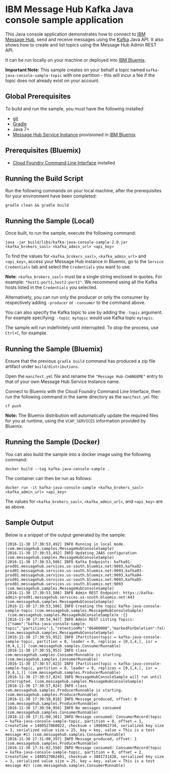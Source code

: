 # IBM Message Hub Kafka Java console sample application
This Java console application demonstrates how to connect to [IBM Message Hub](https://console.ng.bluemix.net/docs/services/MessageHub/index.html), send and receive messages using the [Kafka](https://kafka.apache.org) Java API. It also shows how to create and list topics using the Message Hub Admin REST API.

It can be run locally on your machine or deployed into [IBM Bluemix](https://console.ng.bluemix.net/).

__Important Note__: This sample creates on your behalf a topic named `kafka-java-console-sample-topic` with one partition - this will incur a fee if the topic does not already exist on your account.

## Global Prerequisites
To build and run the sample, you must have the following installed:
* [git](https://git-scm.com/)
* [Gradle](https://gradle.org/)
* Java 7+
* [Message Hub Service Instance](https://console.ng.bluemix.net/catalog/services/message-hub/) provisioned in [IBM Bluemix](https://console.ng.bluemix.net/)

## Prerequisites (Bluemix)
* [Cloud Foundry Command Line Interface](https://github.com/cloudfoundry/cli/releases) installed

## Running the Build Script
Run the following commands on your local machine, after the prerequisites for your environment have been completed:
```shell
gradle clean && gradle build
 ```

## Running the Sample (Local)
Once built, to run the sample, execute the following command:
```shell
java -jar build/libs/kafka-java-console-sample-2.0.jar <kafka_brokers_sasl> <kafka_admin_url> <api_key>
```

To find the values for `<kafka_brokers_sasl>`, `<kafka_admin_url>` and `<api_key>`, access your Message Hub instance in Bluemix, go to the `Service Credentials` tab and select the `Credentials` you want to use.

__Note__: `<kafka_brokers_sasl>` must be a single string enclosed in quotes. For example: `"host1:port1,host2:port2"`. We recommend using all the Kafka hosts listed in the `Credentials` you selected.

Alternatively, you can run only the producer or only the consumer by respectively adding `-producer` or `-consumer`  to the command above.

You can also specify the Kafka topic to use by adding the `-topic` argument. For
example specifying: `-topic mytopic` would use Kafka topic `mytopic`.

The sample will run indefinitely until interrupted. To stop the process, use `Ctrl+C`, for example.

## Running the Sample (Bluemix)
Ensure that the previous `gradle build` command has produced a zip file artifact under `build/distributions`.

Open the `manifest.yml` file and rename the `"Message Hub-CHANGEME"` entry to that of your own
Message Hub Service Instance name.

Connect to Bluemix with the Cloud Foundry Command Line Interface, then run the following command in
the same directory as the `manifest.yml` file:
```shell
cf push
```

__Note:__ The Bluemix distribution will automatically update the required files for you at runtime,
using the `VCAP_SERVICES` information provided by Bluemix.

## Running the Sample (Docker)
You can also build the sample into a docker image using the following command:
```shell
docker build --tag kafka-java-console-sample .
```

The container can then be run as follows:
```shell
docker run -it kafka-java-console-sample <kafka_brokers_sasl> <kafka_admin_url> <api_key>
```

The values for `<kafka_brokers_sasl>`, `<kafka_admin_url>`, and `<api_key>` are
as above.

## Sample Output
Below is a snippet of the output generated by the sample:

```
[2016-11-30 17:30:53,492] INFO Running in local mode. (com.messagehub.samples.MessageHubConsoleSample)
[2016-11-30 17:30:53,492] INFO Updating JAAS configuration (com.messagehub.samples.MessageHubConsoleSample)
[2016-11-30 17:30:53,506] INFO Kafka Endpoints: kafka01-prod01.messagehub.services.us-south.bluemix.net:9093,kafka02-prod01.messagehub.services.us-south.bluemix.net:9093,kafka03-prod01.messagehub.services.us-south.bluemix.net:9093,kafka04-prod01.messagehub.services.us-south.bluemix.net:9093,kafka05-prod01.messagehub.services.us-south.bluemix.net:9093 (com.messagehub.samples.MessageHubConsoleSample)
[2016-11-30 17:30:53,506] INFO Admin REST Endpoint: https://kafka-admin-prod01.messagehub.services.us-south.bluemix.net:443 (com.messagehub.samples.MessageHubConsoleSample)
[2016-11-30 17:30:53,506] INFO Creating the topic kafka-java-console-sample-topic (com.messagehub.samples.MessageHubConsoleSample)
 (com.messagehub.samples.MessageHubConsoleSample)e :{}
[2016-11-30 17:30:54,947] INFO Admin REST Listing Topics: [{"name":"kafka-java-console-sample-topic","partitions":1,"retentionMs":"86400000","markedForDeletion":false}] (com.messagehub.samples.MessageHubConsoleSample)
[2016-11-30 17:30:55,952] INFO [Partition(topic = kafka-java-console-sample-topic, partition = 0, leader = 0, replicas = [0,1,4,], isr = [0,4,1,]] (com.messagehub.samples.ConsumerRunnable)
[2016-11-30 17:30:55,953] INFO class com.messagehub.samples.ConsumerRunnable is starting. (com.messagehub.samples.ConsumerRunnable)
[2016-11-30 17:30:57,023] INFO [Partition(topic = kafka-java-console-sample-topic, partition = 0, leader = 0, replicas = [0,1,4,], isr = [0,4,1,]] (com.messagehub.samples.ProducerRunnable)
[2016-11-30 17:30:57,024] INFO MessageHubConsoleSample will run until interrupted. (com.messagehub.samples.MessageHubConsoleSample)
[2016-11-30 17:30:57,024] INFO class com.messagehub.samples.ProducerRunnable is starting. (com.messagehub.samples.ProducerRunnable)
[2016-11-30 17:30:58,018] INFO Message produced, offset: 0 (com.messagehub.samples.ProducerRunnable)
[2016-11-30 17:30:58,956] INFO No messages consumed (com.messagehub.samples.ConsumerRunnable)
[2016-11-30 17:31:00,301] INFO Message consumed: ConsumerRecord(topic = kafka-java-console-sample-topic, partition = 0, offset = 1, CreateTime = 1480527060022, checksum = 1906962734, serialized key size = 3, serialized value size = 25, key = key, value = This is a test message #1) (com.messagehub.samples.ConsumerRunnable)
[2016-11-30 17:31:00,397] INFO Message produced, offset: 1 (com.messagehub.samples.ProducerRunnable)
[2016-11-30 17:31:02,550] INFO Message consumed: ConsumerRecord(topic = kafka-java-console-sample-topic, partition = 0, offset = 2, CreateTime = 1480527062401, checksum = 3801731428, serialized key size = 3, serialized value size = 25, key = key, value = This is a test message #2) (com.messagehub.samples.ConsumerRunnable)
```
